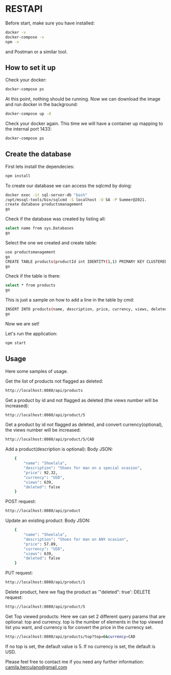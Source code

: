 # RESTAPI

Before start, make sure you have installed:

```bash
docker -v
docker-compose -v
npm -v
```

and Postman or a similar tool.

## How to set it up

Check your docker:
```bash
docker-compose ps
```

At this point, nothing should be running. Now we can download the image and run docker in the background:
```bash
docker-compose up -d
```

Check your docker again. This time we will have a container up mapping to the internal port 1433:
```bash
docker-compose ps
```

## Create the database
First lets install the dependecies:
```bash
npm install
```

To create our database we can access the sqlcmd by doing:
```bash
docker exec -it sql-server-db "bash"
/opt/mssql-tools/bin/sqlcmd -S localhost -U SA -P Summer@2021.
create database productsmanagement
go
```

Check if the database was created by listing all:
```bash
select name from sys.Databases
go
```

Select the one we created and create table:
```bash
use productsmanagement
go
CREATE TABLE products(productId int IDENTITY(1,1) PRIMARY KEY CLUSTERED NOT NULL, name nvarchar(100) NOT NULL, description nvarchar(1500), price decimal(19,2) NOT NULL, currency nvarchar(3) NOT NULL, views int NOT NULL, deleted bit NOT NULL)
go
```

Check if the table is there:
```bash
select * from products
go
```

This is just a sample on how to add a line in the table by cmd:
```bash
INSERT INTO products(name, description, price, currency, views, deleted) VALUES(N'Shoelala', N'Shoes for man in a special ocasion', 90, N'USD', 150, 0)
go
```

Now we are set!

Let's run the application:
```bash
npm start
```

## Usage
Here some samples of usage.

Get the list of products not flagged as deleted:
```bash
http://localhost:8080/api/products
```

Get a product by id and not flagged as deleted (the views number will be increased):
```bash
http://localhost:8080/api/product/5
```

Get a product by id not flagged as deleted, and convert currency(optional), the views number will be increased:
```bash
http://localhost:8080/api/product/5/CAD
```

Add a product(description is optional):
Body JSON:
```bash
    {
        "name": "Shoelala",
        "description": "Shoes for man on a special ocasion",
        "price": 92.32,
        "currency": "USD",
        "views": 639,
        "deleted": false
    }
```
POST request:
```bash
http://localhost:8080/api/product
```

Update an existing product:
Body JSON:
```bash
    {
        "name": "Shoelala",
        "description": "Shoes for man on ANY ocasion",
        "price": 57.89,
        "currency": "USD",
        "views": 639,
        "deleted": false
    }
```
PUT request:
```bash
http://localhost:8080/api/product/1
```

Delete product, here we flag the product as '"deleted": true':
DELETE request:
```bash
http://localhost:8080/api/product/5
```

Get Top viewed products:
Here we can set 2 different query params that are optional: top and currency.
top is the number of elements in the top viewed list you want, and currency is for convert the price in the currency set.
```bash
http://localhost:8080/api/products/top?top=6&currency=CAD
```
If no top is set, the default value is 5.
If no currency is set, the default is USD.

Please feel free to contact me if you need any further information: camila.herculano@gmail.com
